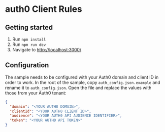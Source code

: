 # auth0 Client Rules

## Getting started

1. Run `npm install`
2. Run `npm run dev`
3. Navigate to [http://localhost:3000/](http://localhost:3000/)

## Configuration

The sample needs to be configured with your Auth0 domain and client ID in order to work. In the root of the sample, copy `auth_config.json.example` and rename it to `auth_config.json`. Open the file and replace the values with those from your Auth0 tenant:

```json
{
  "domain": "<YOUR AUTH0 DOMAIN>",
  "clientId": "<YOUR AUTH0 CLIENT ID>",
  "audience": "<YOUR AUTH0 API AUDIENCE IDENTIFIER>",
  "token": "<YOUR AUTH0 API TOKEN>"
}
```
